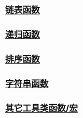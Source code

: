 # [链表函数](./List_Functions.md)
# [递归函数](./Recursion_Functions.md)
# [排序函数](./Sort_Functions.md)
# [字符串函数](./String_Functions.md)
# [其它工具类函数/宏](./Useful_Utils.md)